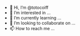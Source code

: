 - 👋 Hi, I’m @totocoiff
- 👀 I’m interested in ...
- 🌱 I’m currently learning ...
- 💞️ I’m looking to collaborate on ...
- 📫 How to reach me ...

<!---
totocoiff/totocoiff is a ✨ special ✨ repository because its `README.md` (this file) appears on your GitHub profile.
You can click the Preview link to take a look at your changes.
--->
